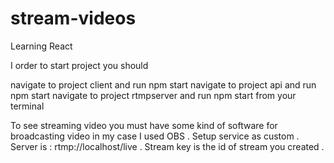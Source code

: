 # stream-videos
Learning React

I order to start project you should 

navigate to project client and run npm start
navigate to project api and run npm start
navigate to project rtmpserver and run npm start from your terminal

To see streaming video you must have some kind of software for broadcasting video
in my case I used OBS . Setup service as custom . Server is : rtmp://localhost/live .
Stream key is the id of stream you created .
